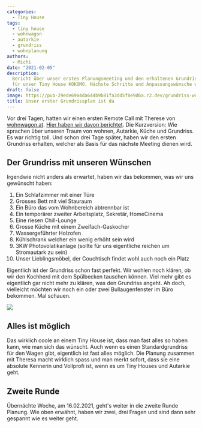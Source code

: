 ```yaml
---
categories:
  - Tiny House
tags:
  - tiny house
  - wohnwagon
  - autarkie
  - grundriss
  - wohnplanung
authors:
  - Michi
date: "2021-02-05"
description:
  Bericht über unser erstes Planungsmeeting und den erhaltenen Grundriss
  für unser Tiny House KOKOMO. Nächste Schritte und Anpassungswünsche werden diskutiert.
draft: false
image: https://pub-29ede69a4da644b9b81fa3dd5f8e9d6a.r2.dev/grundriss-wohnwagon-hubert.webp
title: Unser erster Grundrissplan ist da
---
```


Vor drei Tagen, hatten wir einen ersten Remote Call mit Therese von
[wohnwagon.at](http://www.wohnwagon.at). [Hier haben wir davon berichtet](https://www.kokomo.house/erstes-planungsmeeting-mit-wohnwagon/).
Die Kurzversion: Wie sprachen über unseren Traum von wohnen, Autarkie, Küche
und Grundriss. Es war richtig toll. Und schon drei Tage später, haben wir den
ersten Grundriss erhalten, welcher als Basis für das nächste Meeting dienen
wird.

## Der Grundriss mit unseren Wünschen

Irgendwie nicht anders als erwartet, haben wir das bekommen, was wir uns
gewünscht haben:

1. Ein Schlafzimmer mit einer Türe
2. Grosses Bett mit viel Stauraum
3. Ein Büro das vom Wohnbereich abtrennbar ist
4. Ein temporärer zweiter Arbeitsplatz, Sekretär, HomeCinema
5. Eine riesen Chill-Lounge
6. Grosse Küche mit einem Zweifach-Gaskocher
7. Wassergeführter Holzofen
8. Kühlschrank welcher ein wenig erhöht sein wird
9. 3KW Photovolatikanlage (sollte für uns eigentliche reichen um Stromautark zu sein)
10. Unser Lieblingsmöbel, der Couchtisch findet wohl auch noch ein Platz

Eigentlich ist der Grundriss schon fast perfekt. Wir wohlen noch klären, ob
wir den Kochherd mit dem Spülbecken tauschen können. Viel mehr gibt es
eigentlich gar nicht mehr zu klären, was den Grundriss angeht. Ah doch,
vielleicht möchten wir noch ein oder zwei Bullaugenfenster im Büro bekommen.
Mal schauen.

![]({IMAGE_PATH}/grundriss-wohnwagon-hubert.webp)

## Alles ist möglich

Das wirklich coole an einem Tiny House ist, dass man fast alles so haben kann,
wie man sich das wünscht. Auch wenn es einen Standardgrundriss für den Wagen
gibt, eigentlich ist fast alles möglich. Die Planung zusammen mit Theresa
macht wirklich spass und man merkt sofort, dass sie eine absolute Kennerin und
Vollprofi ist, wenn es um Tiny Houses und Autarkie geht.

## Zweite Runde

Übernächte Woche, am 16.02.2021, geht's weiter in die zweite Runde Planung.
Wie oben erwähnt, haben wir zwei, drei Fragen und sind dann sehr gespannt wie
es weiter geht.
